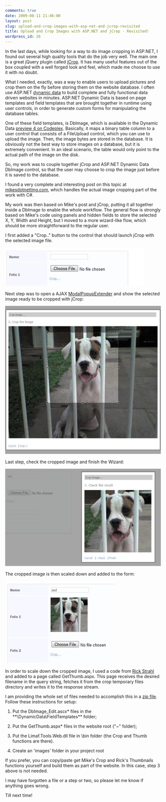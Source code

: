 ```yaml
---
comments: true
date: 2009-08-11 21:46:00
layout: post
slug: upload-and-crop-images-with-asp-net-and-jcrop-revisited
title: Upload and Crop Images with ASP.NET and jCrop - Revisited!
wordpress_id: 26
---
```


In the last days, while looking for a way to do image cropping in ASP.NET, I found out several high quality tools that do the job very well. The main one is a great jQuery plugin called [jCrop](http://deepliquid.com/content/Jcrop.html). It has many useful features out of the box coupled with a well forged look and feel, which made me choose to use it with no doubt.

What I needed, exactly, was a way to enable users to upload pictures and crop them on the fly before storing them on the website database. I often use ASP.NET [dynamic data](http://asp.net/dynamicdata) to build complete and fully functional data driven websites in minutes. ASP.NET Dynamic Data is based on page templates and field templates that are brought together in runtime using user controls, in order to generate custom forms for manipulating the database tables.

One of these field templates, is DbImage, which is available in the Dynamic Data [preview 4 on Codeplex](http://aspnet.codeplex.com/Release/ProjectReleases.aspx?ReleaseId=27026). Basically, it maps a binary table column to a user control that consists of a FileUpload control, which you can use to upload the image. Then, the image bytes are stored in the database. It is obviously not the best way to store images on a database, but it is extremely convenient. In an ideal scenario, the table would only point to the actual path of the image on the disk.

So, my work was to couple together jCrop and ASP.NET Dynamic Data DbImage control, so that the user may choose to crop the image just before it is saved to the database.

I found a very complete and interesting post on this topic at [mikesdotnetting.com](http://www.mikesdotnetting.com/Article/95/Upload-and-Crop-Images-with-jQuery-JCrop-and-ASP.NET), which handles the actual image cropping part of the work with C#.

My work was then based on Mike's post and jCrop, putting it all together inside a DbImage to enable the whole workflow. The general flow is strongly based on Mike's code using panels and hidden fields to store the selected X, Y, Width and Height, but I moved to a more wizard-like flow, which should be more straightforward to the regular user.

I first added a "Crop.." button to the control that should launch jCrop with the selected image file.

![](/images/2009/8/img1.jpg)

Next step was to open a AJAX [ModalPopupExtender](http://www.asp.net/AJAX/AjaxControlToolkit/Samples/ModalPopup/ModalPopup.aspx) and show the selected image ready to be cropped with jCrop:

![](/images/2009/8/img2new2.jpg)

Last step, check the cropped image and finish the Wizard:

![](/images/2009/8/img3.jpg)

The cropped image is then scaled down and added to the form:

![](/images/2009/8/img4.jpg)

In order to scale down the cropped image, I used a code from [Rick Strahl](http://www.west-wind.com/Weblog/posts/283.aspx) and added to a page called GetThumb.aspx. This page receives the desired filename in the query string, fetches it from the crop temporary files directory and writes it to the response stream.

I am providing the whole set of files needed to accomplish this in a [zip file](http://www.felipel.com/files/dbimage_crop.zip). Follow these instructions for setup:

1. Put the DbImage_Edit.ascx\* files in the \*\*<dynamic data website>\DynamicData\FieldTemplates\*\* folder;

2. Put the GetThumb.aspx\* files in the website root ("~" folder);

3. Put the Limaf.Tools.Web.dll file in <dynamic data website>\bin folder (the Crop and Thumb functions are there).

4. Create an 'images' folder in your project root

If you prefer, you can copy/paste get Mike's Crop and Rick's Thumbnails functions yourself and build them as part of the website. In this case, step 3 above is not needed.

I may have forgotten a file or a step or two, so please let me know if anything goes wrong.

Till next time!
